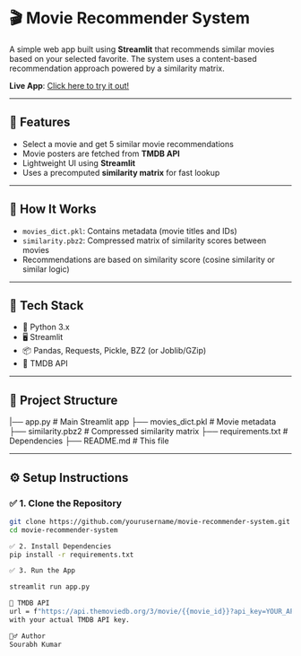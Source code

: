 # 🎬 Movie Recommender System

A simple web app built using **Streamlit** that recommends similar movies based on your selected favorite. The system uses a content-based recommendation approach powered by a similarity matrix.

 **Live App**: [Click here to try it out!](https://movie-recommender-system-hval.onrender.com)

---

## 🚀 Features

- Select a movie and get 5 similar movie recommendations
- Movie posters are fetched from **TMDB API**
- Lightweight UI using **Streamlit**
- Uses a precomputed **similarity matrix** for fast lookup

---

## 🧠 How It Works

- `movies_dict.pkl`: Contains metadata (movie titles and IDs)
- `similarity.pbz2`: Compressed matrix of similarity scores between movies
- Recommendations are based on similarity score (cosine similarity or similar logic)

---

## 🔧 Tech Stack

- 🐍 Python 3.x
- 🖥️ Streamlit
- 📦 Pandas, Requests, Pickle, BZ2 (or Joblib/GZip)
- 🎥 TMDB API

---

## 📁 Project Structure

|── app.py # Main Streamlit app
├── movies_dict.pkl # Movie metadata
├── similarity.pbz2 # Compressed similarity matrix
├── requirements.txt # Dependencies
├── README.md # This file


---

## ⚙️ Setup Instructions

### ✅ 1. Clone the Repository

```bash
git clone https://github.com/yourusername/movie-recommender-system.git
cd movie-recommender-system

✅ 2. Install Dependencies
pip install -r requirements.txt

✅ 3. Run the App

streamlit run app.py

🔑 TMDB API
url = f"https://api.themoviedb.org/3/movie/{{movie_id}}?api_key=YOUR_API_KEY"
with your actual TMDB API key.

🙋‍♂️ Author
Sourabh Kumar

